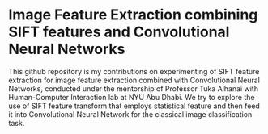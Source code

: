 # Image Feature Extraction combining SIFT features and Convolutional Neural Networks

This github repository is my contributions on experimenting of SIFT feature extraction for image feature extraction combined with Convolutional Neural Networks, conducted under the mentorship of Professor Tuka Alhanai with Human-Computer Interaction lab at NYU Abu Dhabi. We try to explore the use of SIFT feature transform that employs statistical feature and then feed it into Convolutional Neural Network for the classical image classification task. 
